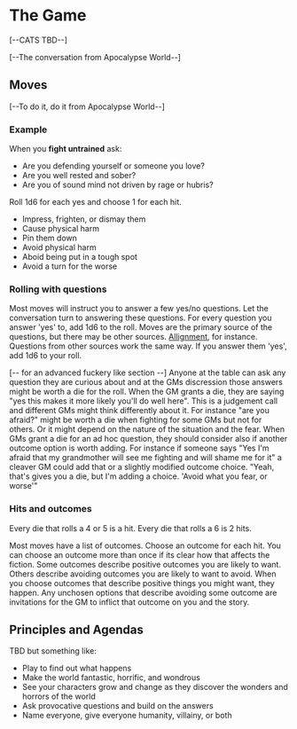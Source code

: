 # The Game

[--CATS TBD--]

[--The conversation from Apocalypse World--]

## Moves

[--To do it, do it from Apocalypse World--]

### Example

When you **fight untrained** ask:

* Are you defending yourself or someone you love?
* Are you well rested and sober?
* Are you of sound mind not driven by rage or hubris?

Roll 1d6 for each yes and choose 1 for each hit.

* Impress, frighten, or dismay them
* Cause physical harm
* Pin them down
* Avoid physical harm
* Aboid being put in a tough spot
* Avoid a turn for the worse

### Rolling with questions

Most moves will instruct you to answer a few yes/no questions.  Let
the conversation turn to answering these questions. For every question
you answer 'yes' to, add 1d6 to the roll. Moves are the primary source
of the questions, but there may be other sources.
[Allignment](./allignment.md), for instance. Questions
from other sources work the same way. If you answer them 'yes', add
1d6 to your roll.

[-- for an advanced fuckery like section --] Anyone at the table can
ask any question they are curious about and at the GMs discression
those answers might be worth a die for the roll. When the GM grants a
die, they are saying "yes this makes it more likely you'll do well
here". This is a judgement call and different GMs might think
differently about it. For instance "are you afraid?" might be worth a
die when fighting for some GMs but not for others. Or it might depend
on the nature of the situation and the fear. When GMs grant a die for
an ad hoc question, they should consider also if another outcome
option is worth adding. For instance if someone says "Yes I'm afraid
that my grandmother will see me fighting and will shame me for it" a
cleaver GM could add that or a slightly modified outcome
choice. "Yeah, that's gives you a die, but I'm adding a choice. 'Avoid
what you fear, or worse'"

### Hits and outcomes

Every die that rolls a 4 or 5 is a hit. Every die that rolls a 6 is 2
hits.

Most moves have a list of outcomes.  Choose an outcome for each
hit. You can choose an outcome more than once if its clear how that
affects the fiction. Some outcomes describe positive outcomes you are
likely to want. Others describe avoiding outcomes you are likely to
want to avoid. When you choose outcomes that describe positive things
you might want, they happen. Any unchosen options that describe
avoiding some outcome are invitations for the GM to inflict that
outcome on you and the story.

## Principles and Agendas

TBD but something like:

* Play to find out what happens
* Make the world fantastic, horrific, and wondrous
* See your characters grow and change as they discover the wonders and
  horrors of the world
* Ask provocative questions and build on the answers
* Name everyone, give everyone humanity, villainy, or both


